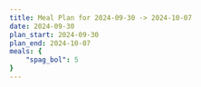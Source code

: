 ```yaml
---
title: Meal Plan for 2024-09-30 -> 2024-10-07
date: 2024-09-30
plan_start: 2024-09-30
plan_end: 2024-10-07
meals: {
    "spag_bol": 5
}
---
```

